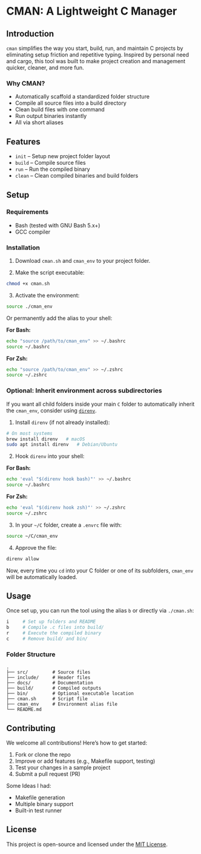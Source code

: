 # CMAN: A Lightweight C Manager

## Introduction

`cman` simplifies the way you start, build, run, and maintain C projects by eliminating setup friction and repetitive typing. Inspired by personal need and cargo, this tool was built to make project creation and management quicker, cleaner, and more fun.

### Why CMAN?

* Automatically scaffold a standardized folder structure
* Compile all source files into a build directory
* Clean build files with one command
* Run output binaries instantly
* All via short aliases

## Features

* `init` – Setup new project folder layout
* `build` – Compile source files
* `run` – Run the compiled binary
* `clean` – Clean compiled binaries and build folders

## Setup

### Requirements

* Bash (tested with GNU Bash 5.x+)
* GCC compiler

### Installation

1. Download `cman.sh` and `cman_env` to your project folder.

2. Make the script executable:

```bash
chmod +x cman.sh
```

3. Activate the environment:

```bash
source ./cman_env
```

Or permanently add the alias to your shell:

**For Bash:**

```bash
echo "source /path/to/cman_env" >> ~/.bashrc
source ~/.bashrc
```

**For Zsh:**

```bash
echo "source /path/to/cman_env" >> ~/.zshrc
source ~/.zshrc
```

### Optional: Inherit environment across subdirectories

If you want all child folders inside your main `C` folder to automatically inherit the `cman_env`, consider using [`direnv`](https://direnv.net/).

1. Install `direnv` (if not already installed):

```bash
# On most systems
brew install direnv   # macOS
sudo apt install direnv   # Debian/Ubuntu
```

2. Hook `direnv` into your shell:

**For Bash:**

```bash
echo 'eval "$(direnv hook bash)"' >> ~/.bashrc
source ~/.bashrc
```

**For Zsh:**

```bash
echo 'eval "$(direnv hook zsh)"' >> ~/.zshrc
source ~/.zshrc
```

3. In your `~/C` folder, create a `.envrc` file with:

```bash
source ~/C/cman_env
```

4. Approve the file:

```bash
direnv allow
```

Now, every time you `cd` into your C folder or one of its subfolders, `cman_env` will be automatically loaded.

## Usage

Once set up, you can run the tool using the alias `b` or directly via `./cman.sh`:

```bash
i     # Set up folders and README
b     # Compile .c files into build/
r     # Execute the compiled binary
c     # Remove build/ and bin/
```

### Folder Structure

```
.
├── src/         # Source files
├── include/     # Header files
├── docs/        # Documentation
├── build/       # Compiled outputs
├── bin/         # Optional executable location
├── cman.sh      # Script file
├── cman_env     # Environment alias file
└── README.md
```

## Contributing

We welcome all contributions! Here’s how to get started:

1. Fork or clone the repo
2. Improve or add features (e.g., Makefile support, testing)
3. Test your changes in a sample project
4. Submit a pull request (PR)

Some Ideas I had:

* Makefile generation
* Multiple binary support
* Built-in test runner

## License

This project is open-source and licensed under the [MIT License](./LICENSE).

